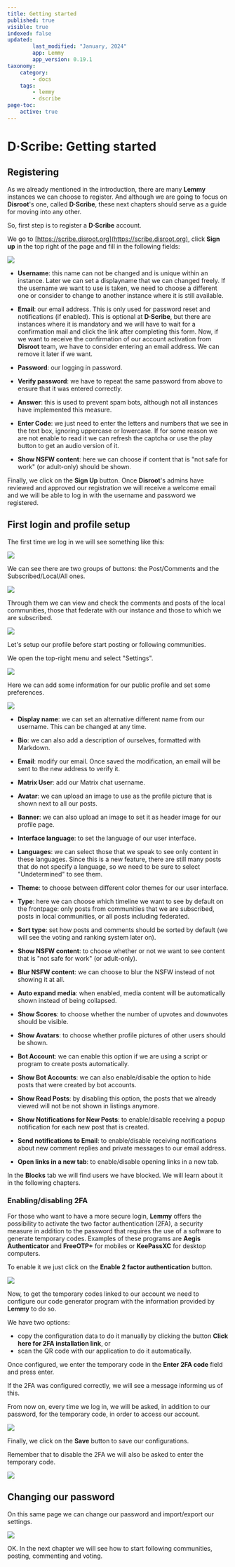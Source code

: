 ```yaml
---
title: Getting started
published: true
visible: true
indexed: false
updated:
        last_modified: "January, 2024"
        app: Lemmy
        app_version: 0.19.1
taxonomy:
    category:
        - docs
    tags:
        - lemmy
        - dscribe
page-toc:
    active: true
---
```


# D·Scribe: Getting started

## Registering
As we already mentioned in the introduction, there are many **Lemmy** instances we can choose to register. And although we are going to focus on **Disroot**'s one, called **D·Scribe**, these next chapters should serve as a guide for moving into any other.

So, first step is to register a **D·Scribe** account.

We go to [https://scribe.disroot.org](https://scribe.disroot.org), click **Sign up** in the top right of the page and fill in the following fields:

![](en/signup.png?lightbox)

- **Username**: this name can not be changed and is unique within an instance. Later we can set a displayname that we can changed freely. If the username we want to use is taken, we need to choose a different one or consider to change to another instance where it is still available.

- **Email**: our email address. This is only used for password reset and notifications (if enabled). This is optional at **D·Scribe**, but there are instances where it is mandatory and we will have to wait for a confirmation mail and click the link after completing this form. Now, if we want to receive the confirmation of our account activation from **Disroot** team, we have to consider entering an email address. We can remove it later if we want.

- **Password**: our logging in password.

- **Verify password**: we have to repeat the same password from above to ensure that it was entered correctly.

- **Answer**: this is used to prevent spam bots, although not all instances have implemented this measure.

- **Enter Code**: we just need to enter the letters and numbers that we see in the text box, ignoring uppercase or lowercase. If for some reason we are not enable to read it we can refresh the captcha or use the play button to get an audio version of it.

- **Show NSFW content**: here we can choose if content that is "not safe for work" (or adult-only) should be shown.

Finally, we click on the **Sign Up** button. Once **Disroot**'s admins have reviewed and approved our registration we will receive a welcome email and we will be able to log in with the username and password we registered.

## First login and profile setup
The first time we log in we will see something like this:

![](en/first.login.png)

We can see there are two groups of buttons: the Post/Comments and the Subscribed/Local/All ones.

![](en/nav.tabs.png)

Through them we can view and check the comments and posts of the local communities, those that federate with our instance and those to which we are subscribed.

![](en/posts.comments.gif)

Let's setup our profile before start posting or following communities.

We open the top-right menu and select "Settings".

![](en/menu.settings.png)

Here we can add some information for our public profile and set some preferences.

![](en/settings.png?lightbox)

- **Display name**: we can set an alternative different name from our username. This can be changed at any time.

- **Bio**: we can also add a description of ourselves, formatted with Markdown.

- **Email**: modify our email. Once saved the modification, an email will be sent to the new address to verify it.

- **Matrix User**: add our Matrix chat username.

- **Avatar**: we can upload an image to use as the profile picture that is shown next to all our posts.

- **Banner**: we can also upload an image to set it as header image for our profile page.

- **Interface language**: to set the language of our user interface.

- **Languages**: we can select those that we speak to see only content in these languages. Since this is a new feature, there are still many posts that do not specify a language, so we need to be sure to select "Undetermined" to see them.

- **Theme**: to choose between different color themes for our user interface.

- **Type**: here we can choose which timeline we want to see by default on the frontpage: only posts from communities that we are subscribed, posts in local communities, or all posts including federated.

- **Sort type**: set how posts and comments should be sorted by default (we will see the voting and ranking system later on).

- **Show NSFW content**: to choose whether or not we want to see content that is "not safe for work" (or adult-only).

- **Blur NSFW content**: we can choose to blur the NSFW instead of not showing it at all.

- **Auto expand media**: when enabled, media content will be automatically shown instead of being collapsed.

- **Show Scores**: to choose whether the number of upvotes and downvotes should be visible.

- **Show Avatars**: to choose whether profile pictures of other users should be shown.

- **Bot Account**: we can enable this option if we are using a script or program to create posts automatically.

- **Show Bot Accounts**: we can also enable/disable the option to hide posts that were created by bot accounts.

- **Show Read Posts**: by disabling this option, the posts that we already viewed will not be not shown in listings anymore.

- **Show Notifications for New Posts**: to enable/disable receiving a popup notification for each new post that is created.

- **Send notifications to Email**: to enable/disable receiving notifications about new comment replies and private messages to our email address.

- **Open links in a new tab**: to enable/disable opening links in a new tab.

In the **Blocks** tab we will find users we have blocked. We will learn about it in the following chapters.


### Enabling/disabling 2FA
For those who want to have a more secure login, **Lemmy** offers the possibility to activate the two factor authentication (2FA), a security measure in addition to the password that requires the use of a software to generate temporary codes. Examples of these programs are **Aegis Authenticator** and **FreeOTP+** for mobiles or **KeePassXC** for desktop computers.

To enable it we just click on the **Enable 2 factor authentication** button.

![](en/2fa.png)

Now, to get the temporary codes linked to our account we need to configure our code generator program with the information provided by **Lemmy** to do so.

We have two options:
- copy the configuration data to do it manually by clicking the button **Click here for 2FA installation link**, or
- scan the QR code with our application to do it automatically.

Once configured, we enter the temporary code in the **Enter 2FA code** field and press enter.

If the 2FA was configured correctly, we will see a message informing us of this.

From now on, every time we log in, we will be asked, in addition to our password, for the temporary code, in order to access our account.

![](en/2fa.login.png)

Finally, we click on the **Save** button to save our configurations.

Remember that to disable the 2FA we will also be asked to enter the temporary code.

![](en/2fa.disable.png)

## Changing our password
On this same page we can change our password and import/export our settings.

![](en/password.export.png)



OK. In the next chapter we will see how to start following communities, posting, commenting and voting.